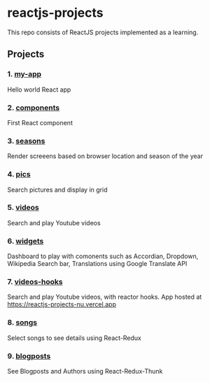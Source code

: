 # reactjs-projects
This repo consists of ReactJS projects implemented as a learning.

## Projects

### 1. [my-app](https://github.com/akshaykulkarni17/reactjs-projects/tree/main/my-app)
Hello world React app

### 2. [components](https://github.com/akshaykulkarni17/reactjs-projects/tree/main/components)
First React component

### 3. [seasons](https://github.com/akshaykulkarni17/reactjs-projects/tree/main/seasons)
Render screeens based on browser location and season of the year

### 4. [pics](https://github.com/akshaykulkarni17/reactjs-projects/tree/main/pics)
Search pictures and display in grid

### 5. [videos](https://github.com/akshaykulkarni17/reactjs-projects/tree/main/videos)
Search and play Youtube videos

### 6. [widgets](https://github.com/akshaykulkarni17/reactjs-projects/tree/main/widgets)
Dashboard to play with comonents such as Accordian, Dropdown, Wikipedia Search bar, Translations using Google Translate API

### 7. [videos-hooks](https://github.com/akshaykulkarni17/reactjs-projects/tree/main/videos-hooks)
Search and play Youtube videos, with reactor hooks.
App hosted at https://reactjs-projects-nu.vercel.app

### 8. [songs](https://github.com/akshaykulkarni17/reactjs-projects/tree/main/songs)
Select songs to see details using React-Redux

### 9. [blogposts](https://github.com/akshaykulkarni17/reactjs-projects/tree/main/blogposts)
See Blogposts and Authors using React-Redux-Thunk